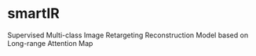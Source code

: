 # smartIR
Supervised Multi-class Image Retargeting Reconstruction Model based on Long-range Attention Map


